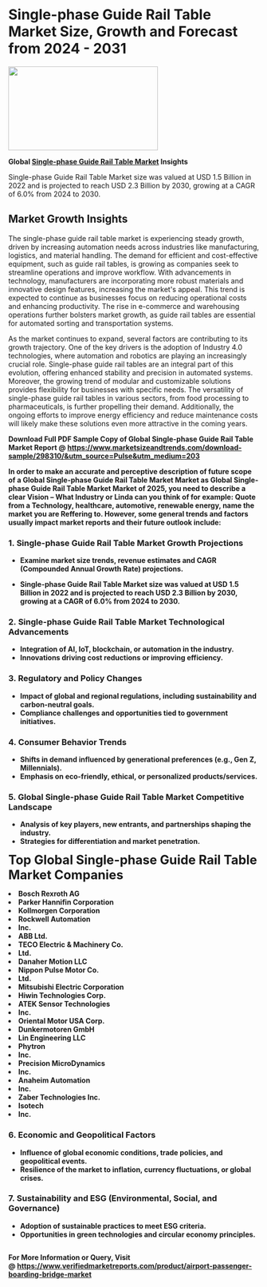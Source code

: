 <H1>Single-phase Guide Rail Table Market Size, Growth and Forecast from 2024 - 2031</H1><img class="aligncenter size-medium wp-image-584254" src="https://thirdeyenews.in/wp-content/uploads/2024/09/Global-Market-Research-300x168.jpeg" alt="" width="300" height="168" /><p><strong>Global&nbsp;<a href="https://www.marketsizeandtrends.com/download-sample/298310/&amp;utm_source=Pulse&amp;utm_medium=203">Single-phase Guide Rail Table Market</a> Insights</strong></p><p>Single-phase Guide Rail Table Market size was valued at USD 1.5 Billion in 2022 and is projected to reach USD 2.3 Billion by 2030, growing at a CAGR of 6.0% from 2024 to 2030.</p><p><h2>Market Growth Insights</h2> <p>The single-phase guide rail table market is experiencing steady growth, driven by increasing automation needs across industries like manufacturing, logistics, and material handling. The demand for efficient and cost-effective equipment, such as guide rail tables, is growing as companies seek to streamline operations and improve workflow. With advancements in technology, manufacturers are incorporating more robust materials and innovative design features, increasing the market's appeal. This trend is expected to continue as businesses focus on reducing operational costs and enhancing productivity. The rise in e-commerce and warehousing operations further bolsters market growth, as guide rail tables are essential for automated sorting and transportation systems.</p> <p><strong></strong></p> <p>As the market continues to expand, several factors are contributing to its growth trajectory. One of the key drivers is the adoption of Industry 4.0 technologies, where automation and robotics are playing an increasingly crucial role. Single-phase guide rail tables are an integral part of this evolution, offering enhanced stability and precision in automated systems. Moreover, the growing trend of modular and customizable solutions provides flexibility for businesses with specific needs. The versatility of single-phase guide rail tables in various sectors, from food processing to pharmaceuticals, is further propelling their demand. Additionally, the ongoing efforts to improve energy efficiency and reduce maintenance costs will likely make these solutions even more attractive in the coming years.</p> <p><strong></p><p><span class=""><strong>Download Full PDF Sample Copy of Global Single-phase Guide Rail Table Market Report</strong> @ <a href="https://www.marketsizeandtrends.com/download-sample/298310/&amp;utm_source=Pulse&amp;utm_medium=203" target="_blank">https://www.marketsizeandtrends.com/download-sample/298310/&amp;utm_source=Pulse&amp;utm_medium=203</a></span></p><p>In order to make an accurate and perceptive description of future scope of a Global&nbsp;Single-phase Guide Rail Table Market Market as Global&nbsp;Single-phase Guide Rail Table Market Market of 2025, you need to describe a clear Vision &ndash; What Industry or Linda can you think of for example: Quote from a Technology, healthcare, automotive, renewable energy, name the market you are Reffering to. However, some general trends and factors usually impact market reports and their future outlook include:</p><h3>1.&nbsp;<strong>Single-phase Guide Rail Table Market Growth Projections</strong></h3><ul><li>Examine market size trends, revenue estimates and CAGR (Compounded Annual Growth Rate) projections.</li><li><p>Single-phase Guide Rail Table Market size was valued at USD 1.5 Billion in 2022 and is projected to reach USD 2.3 Billion by 2030, growing at a CAGR of 6.0% from 2024 to 2030.</p></li></ul><h3>2.&nbsp;<strong>Single-phase Guide Rail Table Market Technological Advancements</strong></h3><ul><li>Integration of AI, IoT, blockchain, or automation in the industry.</li><li>Innovations driving cost reductions or improving efficiency.</li></ul><h3>3.&nbsp;<strong>Regulatory and Policy Changes</strong></h3><ul><li>Impact of global and regional regulations, including sustainability and carbon-neutral goals.</li><li>Compliance challenges and opportunities tied to government initiatives.</li></ul><h3>4.&nbsp;<strong>Consumer Behavior Trends</strong></h3><ul><li>Shifts in demand influenced by generational preferences (e.g., Gen Z, Millennials).</li><li>Emphasis on eco-friendly, ethical, or personalized products/services.</li></ul><h3>5.&nbsp;<strong>Global Single-phase Guide Rail Table Market Competitive Landscape</strong></h3><ul><li>Analysis of key players, new entrants, and partnerships shaping the industry.</li><li>Strategies for differentiation and market penetration.</li></ul><p data-pm-slice="1 1 []"><span style="color: inherit; font-family: inherit; font-size: 25px;">Top Global Single-phase Guide Rail Table Market Companies</span></p><div class="" data-test-id=""><p><li>Bosch Rexroth AG</li><li> Parker Hannifin Corporation</li><li> Kollmorgen Corporation</li><li> Rockwell Automation</li><li> Inc.</li><li> ABB Ltd.</li><li> TECO Electric & Machinery Co.</li><li> Ltd.</li><li> Danaher Motion LLC</li><li> Nippon Pulse Motor Co.</li><li> Ltd.</li><li> Mitsubishi Electric Corporation</li><li> Hiwin Technologies Corp.</li><li> ATEK Sensor Technologies</li><li> Inc.</li><li> Oriental Motor USA Corp.</li><li> Dunkermotoren GmbH</li><li> Lin Engineering LLC</li><li> Phytron</li><li> Inc.</li><li> Precision MicroDynamics</li><li> Inc.</li><li> Anaheim Automation</li><li> Inc.</li><li> Zaber Technologies Inc.</li><li> Isotech</li><li> Inc.</li></p></div><h3>6.&nbsp;<strong>Economic and Geopolitical Factors</strong></h3><ul><li>Influence of global economic conditions, trade policies, and geopolitical events.</li><li>Resilience of the market to inflation, currency fluctuations, or global crises.</li></ul><h3>7.&nbsp;<strong>Sustainability and ESG (Environmental, Social, and Governance)</strong></h3><ul><li>Adoption of sustainable practices to meet ESG criteria.</li><li>Opportunities in green technologies and circular economy principles.</li></ul><h2><strong style="font-size: 14px;">For More Information or Query, Visit @&nbsp;</strong><a style="background-color: #ffffff; font-size: 14px;" href="https://www.marketsizeandtrends.com/report/single-phase-guide-rail-table-market/" target="_blank">https://www.verifiedmarketreports.com/product/airport-passenger-boarding-bridge-market</a></h2>
